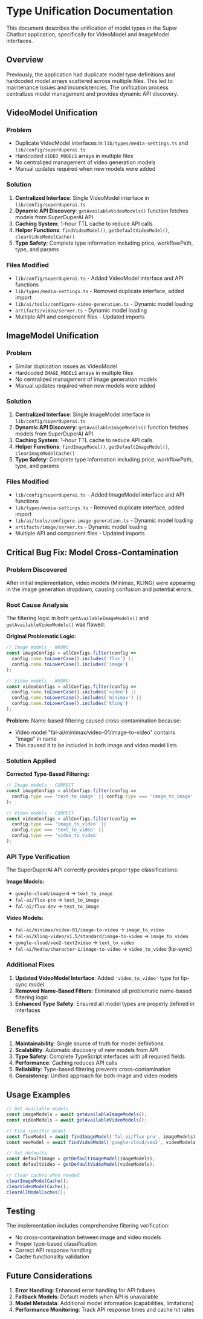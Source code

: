 # Type Unification Documentation

This document describes the unification of model types in the Super Chatbot application, specifically for VideoModel and ImageModel interfaces.

## Overview

Previously, the application had duplicate model type definitions and hardcoded model arrays scattered across multiple files. This led to maintenance issues and inconsistencies. The unification process centralizes model management and provides dynamic API discovery.

## VideoModel Unification

### Problem
- Duplicate VideoModel interfaces in `lib/types/media-settings.ts` and `lib/config/superduperai.ts`
- Hardcoded `VIDEO_MODELS` arrays in multiple files
- No centralized management of video generation models
- Manual updates required when new models were added

### Solution
1. **Centralized Interface**: Single VideoModel interface in `lib/config/superduperai.ts`
2. **Dynamic API Discovery**: `getAvailableVideoModels()` function fetches models from SuperDuperAI API
3. **Caching System**: 1-hour TTL cache to reduce API calls
4. **Helper Functions**: `findVideoModel()`, `getDefaultVideoModel()`, `clearVideoModelCache()`
5. **Type Safety**: Complete type information including price, workflowPath, type, and params

### Files Modified
- `lib/config/superduperai.ts` - Added VideoModel interface and API functions
- `lib/types/media-settings.ts` - Removed duplicate interface, added import
- `lib/ai/tools/configure-video-generation.ts` - Dynamic model loading
- `artifacts/video/server.ts` - Dynamic model loading
- Multiple API and component files - Updated imports

## ImageModel Unification

### Problem
- Similar duplication issues as VideoModel
- Hardcoded `IMAGE_MODELS` arrays in multiple files
- No centralized management of image generation models
- Manual updates required when new models were added

### Solution
1. **Centralized Interface**: Single ImageModel interface in `lib/config/superduperai.ts`
2. **Dynamic API Discovery**: `getAvailableImageModels()` function fetches models from SuperDuperAI API
3. **Caching System**: 1-hour TTL cache to reduce API calls
4. **Helper Functions**: `findImageModel()`, `getDefaultImageModel()`, `clearImageModelCache()`
5. **Type Safety**: Complete type information including price, workflowPath, type, and params

### Files Modified
- `lib/config/superduperai.ts` - Added ImageModel interface and API functions
- `lib/types/media-settings.ts` - Removed duplicate interface, added import
- `lib/ai/tools/configure-image-generation.ts` - Dynamic model loading
- `artifacts/image/server.ts` - Dynamic model loading
- Multiple API and component files - Updated imports

## Critical Bug Fix: Model Cross-Contamination

### Problem Discovered
After initial implementation, video models (Minimax, KLING) were appearing in the image generation dropdown, causing confusion and potential errors.

### Root Cause Analysis
The filtering logic in both `getAvailableImageModels()` and `getAvailableVideoModels()` was flawed:

**Original Problematic Logic:**
```typescript
// Image models - WRONG
const imageConfigs = allConfigs.filter(config => 
  config.name.toLowerCase().includes('flux') || 
  config.name.toLowerCase().includes('image')
);

// Video models - WRONG  
const videoConfigs = allConfigs.filter(config =>
  config.name.toLowerCase().includes('video') ||
  config.name.toLowerCase().includes('minimax') ||
  config.name.toLowerCase().includes('kling')
);
```

**Problem:** Name-based filtering caused cross-contamination because:
- Video model "fal-ai/minimax/video-01/image-to-video" contains "image" in name
- This caused it to be included in both image and video model lists

### Solution Applied
**Corrected Type-Based Filtering:**
```typescript
// Image models - CORRECT
const imageConfigs = allConfigs.filter(config => 
  config.type === 'text_to_image' || config.type === 'image_to_image'
);

// Video models - CORRECT
const videoConfigs = allConfigs.filter(config =>
  config.type === 'image_to_video' || 
  config.type === 'text_to_video' || 
  config.type === 'video_to_video'
);
```

### API Type Verification
The SuperDuperAI API correctly provides proper type classifications:

**Image Models:**
- `google-cloud/imagen4` → `text_to_image`
- `fal-ai/flux-pro` → `text_to_image`
- `fal-ai/flux-dev` → `text_to_image`

**Video Models:**
- `fal-ai/minimax/video-01/image-to-video` → `image_to_video`
- `fal-ai/kling-video/v1.5/standard/image-to-video` → `image_to_video`
- `google-cloud/veo2-text2video` → `text_to_video`
- `fal-ai/hedra/character-1/image-to-video` → `video_to_video` (lip-sync)

### Additional Fixes
1. **Updated VideoModel Interface**: Added `'video_to_video'` type for lip-sync model
2. **Removed Name-Based Filters**: Eliminated all problematic name-based filtering logic
3. **Enhanced Type Safety**: Ensured all model types are properly defined in interfaces

## Benefits

1. **Maintainability**: Single source of truth for model definitions
2. **Scalability**: Automatic discovery of new models from API
3. **Type Safety**: Complete TypeScript interfaces with all required fields
4. **Performance**: Caching reduces API calls
5. **Reliability**: Type-based filtering prevents cross-contamination
6. **Consistency**: Unified approach for both image and video models

## Usage Examples

```typescript
// Get available models
const imageModels = await getAvailableImageModels();
const videoModels = await getAvailableVideoModels();

// Find specific model
const fluxModel = await findImageModel('fal-ai/flux-pro', imageModels);
const veoModel = await findVideoModel('google-cloud/veo2', videoModels);

// Get defaults
const defaultImage = getDefaultImageModel(imageModels);
const defaultVideo = getDefaultVideoModel(videoModels);

// Clear caches when needed
clearImageModelCache();
clearVideoModelCache();
clearAllModelCaches();
```

## Testing

The implementation includes comprehensive filtering verification:
- No cross-contamination between image and video models
- Proper type-based classification
- Correct API response handling
- Cache functionality validation

## Future Considerations

1. **Error Handling**: Enhanced error handling for API failures
2. **Fallback Models**: Default models when API is unavailable
3. **Model Metadata**: Additional model information (capabilities, limitations)
4. **Performance Monitoring**: Track API response times and cache hit rates 